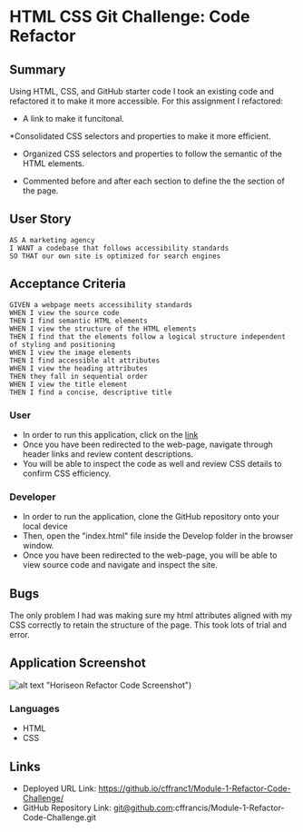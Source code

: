# HTML CSS Git Challenge: Code Refactor

## Summary

Using HTML, CSS, and GitHub starter code I took an existing code and refactored it to make it more accessible. For this assignment I refactored:

* A link to make it funcitonal.

*Consolidated CSS selectors and properties to make it more efficient.

* Organized CSS selectors and properties to follow the semantic of the HTML elements.

* Commented before and after each section to define the the section of the page.

## User Story

```
AS A marketing agency
I WANT a codebase that follows accessibility standards
SO THAT our own site is optimized for search engines
```

## Acceptance Criteria

```
GIVEN a webpage meets accessibility standards
WHEN I view the source code
THEN I find semantic HTML elements
WHEN I view the structure of the HTML elements
THEN I find that the elements follow a logical structure independent of styling and positioning
WHEN I view the image elements
THEN I find accessible alt attributes
WHEN I view the heading attributes
THEN they fall in sequential order
WHEN I view the title element
THEN I find a concise, descriptive title
```

### User
* In order to run this application, click on the [link](https://github.io/cffranc1/Module-1-Refactor-Code-Challenge/)
* Once you have been redirected to the web-page, navigate through header links and review content descriptions.
* You will be able to inspect the code as well and review CSS details to confirm CSS efficiency.

### Developer
* In order to run the application, clone the GitHub repository onto your local device
* Then, open the "index.html" file inside the Develop folder in the browser window.
* Once you have been redirected to the web-page, you will be able to view source code and navigate and inspect the site.

## Bugs

The only problem I had was making sure my html attributes aligned with my CSS correctly to retain the structure of the page. This took lots of trial and error.

## Application Screenshot

![alt text](./Develop/assets/images/screenshot_2022-11-10_035156.jpg) "Horiseon Refactor Code Screenshot")

### Languages
* HTML
* CSS

## Links

* Deployed URL Link: https://github.io/cffranc1/Module-1-Refactor-Code-Challenge/
* GitHub Repository Link: git@github.com:cffrancis/Module-1-Refactor-Code-Challenge.git
